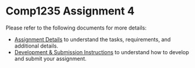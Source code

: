 # Comp1235 Assignment 4

Please refer to the following documents for more details:

- [Assignment Details](https://github.com/s25gbc/comp1235/blob/main/assignment4/assignment-details.md) to understand the tasks, requirements, and additional details.
- [Development & Submission Instructions](https://github.com/s25gbc/comp1235/blob/main/assignment4/development-and-submissions-instructions.md) to understand how to develop and submit your assignment.
